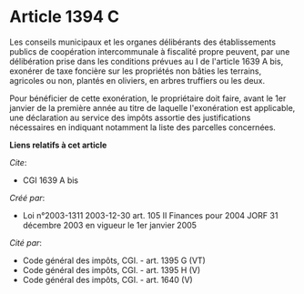 # Article 1394 C

Les conseils municipaux et les organes délibérants des établissements publics de coopération intercommunale à fiscalité
propre peuvent, par une délibération prise dans les conditions prévues au I de l'article 1639 A bis, exonérer de taxe
foncière sur les propriétés non bâties les terrains, agricoles ou non, plantés en oliviers, en arbres truffiers ou les deux.

Pour bénéficier de cette exonération, le propriétaire doit faire, avant le 1er janvier de la première année au titre de
laquelle l'exonération est applicable, une déclaration au service des impôts assortie des justifications nécessaires en
indiquant notamment la liste des parcelles concernées.

**Liens relatifs à cet article**

_Cite_:

  - CGI 1639 A bis

_Créé par_:

  - Loi n°2003-1311 2003-12-30 art. 105 II Finances pour 2004 JORF 31 décembre 2003 en vigueur le 1er janvier 2005

_Cité par_:

  - Code général des impôts, CGI. - art. 1395 G (VT)
  - Code général des impôts, CGI. - art. 1395 H (V)
  - Code général des impôts, CGI. - art. 1640 (V)
